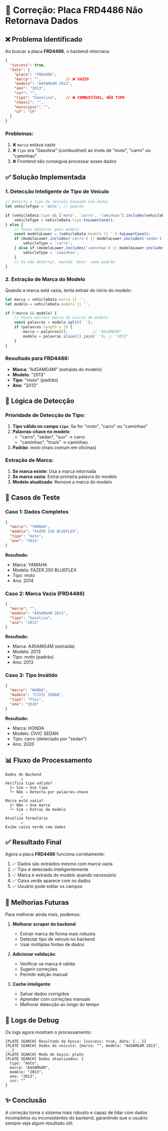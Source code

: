 # 🔧 Correção: Placa FRD4486 Não Retornava Dados

## ❌ Problema Identificado

Ao buscar a placa **FRD4486**, o backend retornava:

```json
{
  "success": true,
  "data": {
    "placa": "FRD4486",
    "marca": "",           // ❌ VAZIO
    "modelo": "A45AMG4M 2013",
    "ano": "2013",
    "cor": "",
    "tipo": "Gasolina",    // ❌ COMBUSTÍVEL, NÃO TIPO
    "chassi": "",
    "municipio": "",
    "uf": "SP"
  }
}
```

### Problemas:
1. ❌ `marca` estava vazio
2. ❌ `tipo` era "Gasolina" (combustível) ao invés de "moto", "carro" ou "caminhao"
3. ❌ Frontend não conseguia processar esses dados

## ✅ Solução Implementada

### 1. Detecção Inteligente de Tipo de Veículo

```javascript
// Detecta o tipo de veículo baseado nos dados
let vehicleType = 'moto'; // padrão

if (vehicleData.tipo && ['moto', 'carro', 'caminhao'].includes(vehicleData.tipo.toLowerCase())) {
    vehicleType = vehicleData.tipo.toLowerCase();
} else {
    // Tenta detectar pelo modelo
    const modeloLower = (vehicleData.modelo || '').toLowerCase();
    if (modeloLower.includes('carro') || modeloLower.includes('sedan') || modeloLower.includes('suv')) {
        vehicleType = 'carro';
    } else if (modeloLower.includes('caminhao') || modeloLower.includes('truck')) {
        vehicleType = 'caminhao';
    }
    // Se não detectar, mantém 'moto' como padrão
}
```

### 2. Extração de Marca do Modelo

Quando a marca está vazia, tenta extrair do início do modelo:

```javascript
let marca = vehicleData.marca || '';
let modelo = vehicleData.modelo || '';

if (!marca && modelo) {
    // Tenta extrair marca do início do modelo
    const palavras = modelo.split(' ');
    if (palavras.length > 1) {
        marca = palavras[0];           // "A45AMG4M"
        modelo = palavras.slice(1).join(' '); // "2013"
    }
}
```

### Resultado para FRD4486:
- **Marca**: "A45AMG4M" (extraída do modelo)
- **Modelo**: "2013"
- **Tipo**: "moto" (padrão)
- **Ano**: "2013"

## 🎯 Lógica de Detecção

### Prioridade de Detecção de Tipo:
1. **Tipo válido no campo `tipo`**: Se for "moto", "carro" ou "caminhao"
2. **Palavras-chave no modelo**:
   - "carro", "sedan", "suv" → carro
   - "caminhao", "truck" → caminhao
3. **Padrão**: moto (mais comum em oficinas)

### Extração de Marca:
1. **Se marca existe**: Usa a marca retornada
2. **Se marca vazia**: Extrai primeira palavra do modelo
3. **Modelo atualizado**: Remove a marca do modelo

## 🧪 Casos de Teste

### Caso 1: Dados Completos
```json
{
  "marca": "YAMAHA",
  "modelo": "FAZER 250 BLUEFLEX",
  "tipo": "moto",
  "ano": "2014"
}
```
**Resultado:**
- Marca: YAMAHA
- Modelo: FAZER 250 BLUEFLEX
- Tipo: moto
- Ano: 2014

### Caso 2: Marca Vazia (FRD4486)
```json
{
  "marca": "",
  "modelo": "A45AMG4M 2013",
  "tipo": "Gasolina",
  "ano": "2013"
}
```
**Resultado:**
- Marca: A45AMG4M (extraída)
- Modelo: 2013
- Tipo: moto (padrão)
- Ano: 2013

### Caso 3: Tipo Inválido
```json
{
  "marca": "HONDA",
  "modelo": "CIVIC SEDAN",
  "tipo": "Flex",
  "ano": "2020"
}
```
**Resultado:**
- Marca: HONDA
- Modelo: CIVIC SEDAN
- Tipo: carro (detectado por "sedan")
- Ano: 2020

## 📊 Fluxo de Processamento

```
Dados do Backend
       ↓
Verifica tipo válido?
  ├─ Sim → Usa tipo
  └─ Não → Detecta por palavras-chave
       ↓
Marca está vazia?
  ├─ Não → Usa marca
  └─ Sim → Extrai do modelo
       ↓
Atualiza formulário
       ↓
Exibe caixa verde com dados
```

## ✅ Resultado Final

Agora a placa **FRD4486** funciona corretamente:

1. ✅ Dados são extraídos mesmo com marca vazia
2. ✅ Tipo é detectado inteligentemente
3. ✅ Marca é extraída do modelo quando necessário
4. ✅ Caixa verde aparece com os dados
5. ✅ Usuário pode editar os campos

## 🔄 Melhorias Futuras

Para melhorar ainda mais, podemos:

1. **Melhorar scraper do backend**:
   - Extrair marca de forma mais robusta
   - Detectar tipo de veículo no backend
   - Usar múltiplas fontes de dados

2. **Adicionar validação**:
   - Verificar se marca é válida
   - Sugerir correções
   - Permitir edição manual

3. **Cache inteligente**:
   - Salvar dados corrigidos
   - Aprender com correções manuais
   - Melhorar detecção ao longo do tempo

## 📝 Logs de Debug

Os logs agora mostram o processamento:

```
[PLATE SEARCH] Resultado da busca: {success: true, data: {...}}
[PLATE SEARCH] Dados do veículo: {marca: "", modelo: "A45AMG4M 2013", ...}
[PLATE SEARCH] Modo de busca: plate
[PLATE SEARCH] Dados atualizados: {
  tipo: "moto",
  marca: "A45AMG4M",
  modelo: "2013",
  ano: "2013",
  cor: ""
}
```

## ✨ Conclusão

A correção torna o sistema mais robusto e capaz de lidar com dados incompletos ou inconsistentes do backend, garantindo que o usuário sempre veja algum resultado útil.

